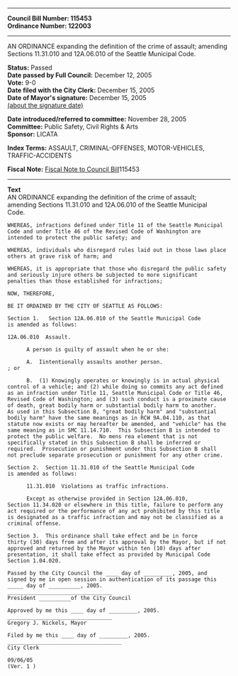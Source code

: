 * * * * *  
  
**Council Bill Number: [](#h0)[](#h2)115453**   
**Ordinance Number: 122003**  
  
* * * * *  
  
AN ORDINANCE expanding the definition of the crime of assault; amending Sections 11.31.010 and 12A.06.010 of the Seattle Municipal Code.  
  
**Status:** Passed   
**Date passed by Full Council:** December 12, 2005   
**Vote:** 9-0   
**Date filed with the City Clerk:** December 15, 2005   
**Date of Mayor's signature:** December 15, 2005   
[(about the signature date)](/~public/approvaldate.htm)   
  
  
**Date introduced/referred to committee:** November 28, 2005   
**Committee:** Public Safety, Civil Rights & Arts   
**Sponsor:** LICATA   
  
**Index Terms:** ASSAULT, CRIMINAL-OFFENSES, MOTOR-VEHICLES, TRAFFIC-ACCIDENTS  
  
**Fiscal Note:** [Fiscal Note to Council Bill](http://clerk.seattle.gov/~public/fnote/115453.htm)[](#h1)[](#h3)115453  
  
* * * * *  
  
**Text**  
    AN ORDINANCE expanding the definition of the crime of assault;  
    amending Sections 11.31.010 and 12A.06.010 of the Seattle Municipal  
    Code.  
  
    WHEREAS, infractions defined under Title 11 of the Seattle Municipal  
    Code and under Title 46 of the Revised Code of Washington are  
    intended to protect the public safety; and  
  
    WHEREAS, individuals who disregard rules laid out in those laws place  
    others at grave risk of harm; and  
  
    WHEREAS, it is appropriate that those who disregard the public safety  
    and seriously injure others be subjected to more significant  
    penalties than those established for infractions;  
  
    NOW, THEREFORE,  
  
    BE IT ORDAINED BY THE CITY OF SEATTLE AS FOLLOWS:  
  
    Section 1.   Section 12A.06.010 of the Seattle Municipal Code  
    is amended as follows:  
  
    12A.06.010  Assault.  
  
          A person is guilty of assault when he or she:  
  
          A.  Iintentionally assaults another person.  
    ; or  
  
          B.  (1) Knowingly operates or knowingly is in actual physical  
    control of a vehicle; and (2) while doing so commits any act defined  
    as an infraction under Title 11, Seattle Municipal Code or Title 46,  
    Revised Code of Washington; and (3) such conduct is a proximate cause  
    of death, great bodily harm or substantial bodily harm to another.  
    As used in this Subsection B, "great bodily harm" and "substantial  
    bodily harm" have the same meanings as in RCW 9A.04.110, as that  
    statute now exists or may hereafter be amended, and "vehicle" has the  
    same meaning as in SMC 11.14.710.  This Subsection B is intended to  
    protect the public welfare.  No mens rea element that is not  
    specifically stated in this Subsection B shall be inferred or  
    required.  Prosecution or punishment under this Subsection B shall  
    not preclude separate prosecution or punishment for any other crime.  
  
    Section 2.  Section 11.31.010 of the Seattle Municipal Code  
    is amended as follows:  
  
          11.31.010  Violations as traffic infractions.  
  
          Except as otherwise provided in Section 12A.06.010,  
    Section 11.34.020 or elsewhere in this title, failure to perform any  
    act required or the performance of any act prohibited by this title  
    is designated as a traffic infraction and may not be classified as a  
    criminal offense.  
  
    Section 3.  This ordinance shall take effect and be in force  
    thirty (30) days from and after its approval by the Mayor, but if not  
    approved and returned by the Mayor within ten (10) days after  
    presentation, it shall take effect as provided by Municipal Code  
    Section 1.04.020.  
  
    Passed by the City Council the ____ day of _________, 2005, and  
    signed by me in open session in authentication of its passage this  
    _____ day of __________, 2005.  
    _________________________________  
    President __________of the City Council  
  
    Approved by me this ____ day of _________, 2005.  
    _________________________________  
    Gregory J. Nickels, Mayor  
  
    Filed by me this ____ day of _________, 2005.  
    ____________________________________  
    City Clerk  
  
    09/06/05  
    (Ver. 1 )  
